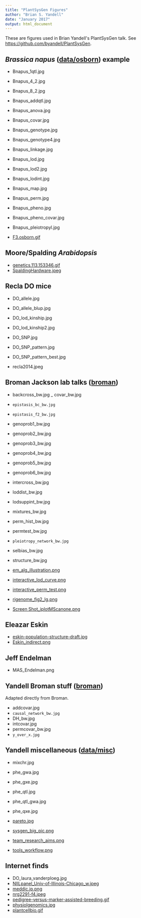```yaml
---
title: "PlantSysGen Figures"
author: "Brian S. Yandell"
date: "January 2017"
output: html_document
---
```


These are figures used in Brian Yandell's PlantSysGen talk. See
<https://github.com/byandell/PlantSysGen>.

## _Brassica napus_ ([data/osborn](https://github.com/byandell/PlantSysGen/tree/master/data/osborn)) example

- Bnapus_1qtl.jpg
- Bnapus_4_2.jpg
- Bnapus_8_2.jpg
- Bnapus_addqtl.jpg
- Bnapus_anova.jpg
- Bnapus_covar.jpg
- Bnapus_genotype.jpg
- Bnapus_genotype4.jpg
- Bnapus_linkage.jpg
- Bnapus_lod.jpg
- Bnapus_lod2.jpg
- Bnapus_lodint.jpg
- Bnapus_map.jpg
- Bnapus_perm.jpg
- Bnapus_pheno.jpg
- Bnapus_pheno_covar.jpg
- Bnapus_pleiotropyl.jpg

- [F3.osborn.gif](http://www.genetics.org/content/162/3/1457)

## Moore/Spalding _Arabidopsis_

- [genetics.113.153346.gif](http://dx.doi.org/10.1534/genetics.113.153346)
- [SpaldingHardware.jpeg](http://phytomorph.wisc.ed)

## Recla DO mice

- DO_allele.jpg
- DO_allele_blup.jpg
- DO_lod_kinship.jpg
- DO_lod_kinship2.jpg
- DO_SNP.jpg
- DO_SNP_pattern.jpg
- DO_SNP_pattern_best.jpg

- recla2014.jpeg

## Broman Jackson lab talks ([broman](https://github.com/byandell/PlantSysGen/tree/master/broman))

- backcross_bw.jpg
_ covar_bw.jpg
- `epistasis_bc_bw.jpg`
- `epistasis_f2_bw.jpg`
- genoprob1_bw.jpg
- genoprob2_bw.jpg
- genoprob3_bw.jpg
- genoprob4_bw.jpg
- genoprob5_bw.jpg
- genoprob6_bw.jpg
- intercross_bw.jpg
- loddist_bw.jpg
- lodsuppint_bw.jpg
- mixtures_bw.jpg
- perm_hist_bw.jpg
- permtest_bw.jpg
- `pleiotropy_network_bw.jpg`
- selbias_bw.jpg
- structure_bw.jpg

- [em_alg_illustration.png](~/Documents/Talks/broman_karl/Talk_JAXsysgen/Intro/Figs/em_alg_illustration.png)
- [interactive_lod_curve.png](~/Documents/Talks/broman_karl/Talk_JAXsysgen/Intro/Figs/interactive_lod_curve.png)
- [interactive_perm_test.png](~/Documents/Talks/broman_karl/Talk_JAXsysgen/Intro/Figs/interactive_perm_test.png)
- [rigenome_fig2_lg.png]()
- [Screen Shot_iplotMScanone.png]()

## Eleazar Eskin

- [eskin-population-structure-draft.jpg](https://doi.org/10.1101/092106)
- [Eskin_indirect.png](https://doi.org/10.1101/092106)

## Jeff Endelman

- MAS_Endelman.png

## Yandell Broman stuff ([broman](https://github.com/byandell/PlantSysGen/tree/master/broman))

Adapted directly from Broman.

- addcovar.jpg
- `causal_network_bw.jpg`
- DH_bw.jpg
- intcovar.jpg
- permcovar_bw.jpg
- `y_over_x.jpg`

## Yandell miscellaneous ([data/misc](https://github.com/byandell/PlantSysGen/tree/master/data/misc))

- mixchr.jpg
- phe_gwa.jpg
- phe_gxe.jpg
- phe_qtl.jpg
- phe_qtl_gwa.jpg
- phe_qxe.jpg

- [pareto.jpg](http://www.stat.wisc.edu/~yandell/talk/sisg/seattle2008/bsyoverview.ppt)
- [sysgen_big_pic.png](http://www.stat.wisc.edu/~yandell/talk/stat/Yandell_CHTC.pptx)
- [team_research_aims.png](http://www.stat.wisc.edu/~yandell/talk/stat/Yandell_CHTC.pptx)
- [tools_workflow.png](http://www.stat.wisc.edu/~yandell/talk/stat/Yandell_CHTC.pptx)

## Internet finds

- DO_laura_vanderploeg.jpg
- [NIILpanel_Univ-of-Illinois-Chicago_w.jpeg](http://blog.generationcp.org/category/women-in-science-2/)
- [meddic.jp.png](http://meddic.jp/isogenic_line)
- [nrg2291-f4.jpeg](http://www.nature.com/nrg/journal/v9/n3/images/nrg2291-f4.jpg)
- [pedigree-versus-marker-assisted-breeding.gif](http://www.21stcentech.com/heard-marker-assisted-breeding/)
- [physiolgenomics.jpg](http://dx.doi.org/10.1152/physiolgenomics.00127.2013)
- [plantcellbio.gif](http://plantcellbiology.masters.grkraj.org/html/Plant_Cell_Genetics2-Genetics_files/image029.gif)

